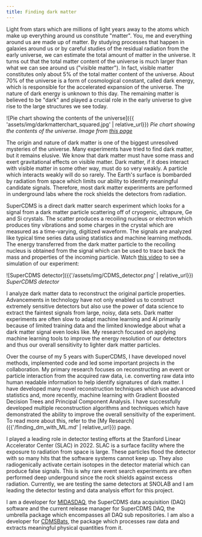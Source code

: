 ```yaml
---
title: Finding dark matter
---
```


Light from stars which are millions of light years away to the atoms which make up everything around us constitute "matter". You, me and everything around us are made up of matter. By studying processes that happen in galaxies around us or by careful studies of the residual radiation from the early universe, we can estimate the total amount of matter in the universe. It turns out that the total matter content of the universe is much larger than what we can see around us ("visible matter"). In fact, visible matter constitutes only about 5% of the total matter content of the universe. About 70% of the universe is a form of cosmological constant, called dark energy, which is responsible for the accelerated expansion of the universe. The nature of dark energy is unknown to this day. The remaining matter is believed to be "dark" and played a crucial role in the early universe to give rise to the large structures we see today.

![Pie chart showing the contents of the universe]({{ 'assets/img/darkmatterchart_squared.jpg' | relative_url}})
*Pie chart showing the contents of the universe. Image from [this page](https://public.nrao.edu/radio-astronomy/dark-matter/)*

The origin and nature of dark matter is one of the biggest unresolved mysteries of the universe. Many experiments have tried to find dark matter, but it remains elusive. We know that dark matter must have some mass and exert gravitational effects on visible matter. Dark matter, if it does interact with visible matter in some other way, must do so very weakly. A particle which interacts weakly will do so rarely. The Earth's surface is bombarded by radiation from space which limits our ability to identify meaningful candidate signals. Therefore, most dark matter experiments are performed in underground labs where the rock shields the detectors from radiation.

SuperCDMS is a direct dark matter search experiment which looks for a signal from a dark matter particle scattering off of cryogenic, ultrapure, Ge and Si crystals. The scatter produces a recoiling nucleus or electron which produces tiny vibrations and some charges in the crystal which are measured as a time-varying, digitized waveform. The signals are analyzed like typical time series data using statistics and machine learning methods. The energy transferred from the dark matter particle to the recoiling nucleus is obtained from the signal which can be used to trace back the mass and properties of the incoming particle. Watch [this video](https://www.youtube.com/watch?v=m8ZvEyep0ms) to see a simulation of our experiment:

![SuperCDMS detector]({{'/assets/img/CDMS_detector.png' | relative_url}})
*SuperCDMS detector*

I analyze dark matter data to reconstruct the original particle properties. Advancements in technology have not only enabled us to construct extremely sensitive detectors but also use the power of data science to extract the faintest signals from large, noisy, data sets. Dark matter experiments are often slow to adapt machine learning and AI primarily because of limited training data and the limited knowledge about what a dark matter signal even looks like. My research focused on applying machine learning tools to improve the energy resolution of our detectors and thus our overall sensitivity to lighter dark matter particles.

Over the course of my 5 years with SuperCDMS, I have developed novel methods, implemented code and led some important projects in the collaboration. My primary research focuses on reconstructing an event or particle interaction from the acquired raw data, i.e. converting raw data into human readable information to help identify signatures of dark matter. I have developed many novel reconstruction techniques which use advanced statistics and, more recently, machine learning with Gradient Boosted Decision Trees and Principal Component Analysis. I have successfully developed multiple reconstruction algorithms and techniques which have demonstrated the ability to improve the overall sensitivity of the experiment. To read more about this, refer to the [My Research]({{'/finding_dm_with_ML.md' | relative_url}}) page.

I played a leading role in detector testing efforts at the Stanford Linear Accelerator Center (SLAC) in 2022. SLAC is a surface facility where the exposure to radiation from space is large. These particles flood the detector with so many hits that the software systems cannot keep up. They also radiogenically activate certain isotopes in the detector material which can produce false signals. This is why rare event search experiments are often performed deep undergound since the rock shields against excess radiation. Currently, we are testing the same detectors at SNOLAB and I am leading the detector testing and data analysis effort for this project.

I am a developer for [MIDASDAQ](https://gitlab.com/supercdms/DAQ/MidasDAQ), the SuperCDMS data acquisition (DAQ) software and the current release manager for SuperCDMS DAQ, the umbrella package which encompasses all DAQ sub repositories. I am also a developer for [CDMSBats](https://gitlab.com/supercdms/Reconstruction/cdmsbats), the package which processes raw data and extracts meaningful physical quantities from it.